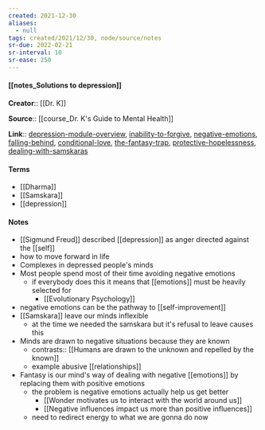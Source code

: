 ```yaml
---
created: 2021-12-30 
aliases:
  - null
tags: created/2021/12/30, node/source/notes
sr-due: 2022-02-21
sr-interval: 10
sr-ease: 250
---
```


#### [[notes_Solutions to depression]]

**Creator**:: [[Dr. K]]
 
**Source**:: [[course_Dr. K's Guide to Mental Health]]

**Link**:: [depression-module-overview](https://coaching.healthygamer.gg/guide/lessons/depression-module-overview), [inability-to-forgive](https://coaching.healthygamer.gg/guide/lessons/inability-to-forgive),  [negative-emotions](https://coaching.healthygamer.gg/guide/lessons/negative-emotions), [falling-behind](https://coaching.healthygamer.gg/guide/lessons/falling-behind), [conditional-love](https://coaching.healthygamer.gg/guide/lessons/conditional-love), [the-fantasy-trap](https://coaching.healthygamer.gg/guide/lessons/the-fantasy-trap), [protective-hopelessness](https://coaching.healthygamer.gg/guide/lessons/protective-hopelessness), [dealing-with-samskaras](https://coaching.healthygamer.gg/guide/lessons/dealing-with-samskaras)

#### Terms

- [[Dharma]]
- [[Samskara]]
- [[depression]]

#### Notes

- [[Sigmund Freud]] described [[depression]] as anger directed against the [[self]]
- how to move forward in life
- Complexes in depressed people's minds
- Most people spend most of their time avoiding negative emotions
	- if everybody does this it means that [[emotions]] must be heavily selected for
		- [[Evolutionary Psychology]]
- negative emotions can be the pathway to [[self-improvement]]
- [[Samskara]] leave our minds inflexible
	- at the time we needed the samskara but it's refusal to leave causes this
- Minds are drawn to negative situations because they are known
	- contrasts:: [[Humans are drawn to the unknown and repelled by the known]]
	- example abusive [[relationships]]
- Fantasy is our mind's way of dealing with negative [[emotions]] by replacing them with positive emotions
	- the problem is negative emotions actually help us get better
		- [[Wonder motivates us to interact with the world around us]]
		- [[Negative influences impact us more than positive influences]]
	- need to redirect energy to what we are gonna do now
